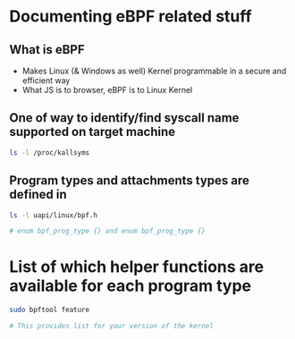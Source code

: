 # Documenting eBPF related stuff

## What is eBPF
- Makes Linux (& Windows as well) Kernel programmable in a secure and efficient way
- What JS is to browser, eBPF is to Linux Kernel

## One of way to identify/find syscall name supported on target machine

```bash
ls -l /proc/kallsyms
```

## Program types and attachments types are defined in

```bash
ls -l uapi/linux/bpf.h

# enum bpf_prog_type {} and enum bpf_prog_type {}
```
# List of which helper functions are available for each program type
```bash
sudo bpftool feature

# This provides list for your version of the kernel
```